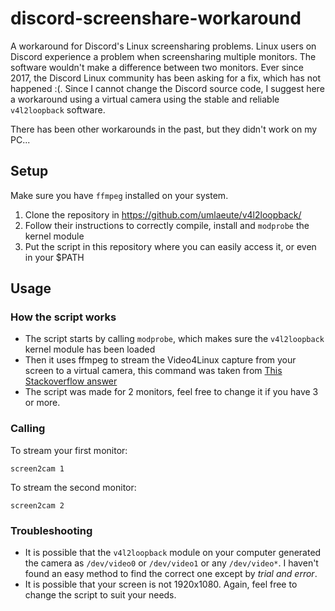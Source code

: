 # discord-screenshare-workaround
A workaround for Discord's Linux screensharing problems.
Linux users on Discord experience a problem when screensharing multiple monitors. The software wouldn't make a difference between two monitors.
Ever since 2017, the Discord Linux community has been asking for a fix, which has not happened :(. Since I cannot change the Discord source code, I suggest here a workaround using a virtual camera using the stable and reliable `v4l2loopback` software.

There has been other workarounds in the past, but they didn't work on my PC...

## Setup
Make sure you have `ffmpeg` installed on your system.
1. Clone the repository in https://github.com/umlaeute/v4l2loopback/
2. Follow their instructions to correctly compile, install and `modprobe` the kernel module
3. Put the script in this repository where you can easily access it, or even in your $PATH

## Usage
### How the script works
* The script starts by calling `modprobe`, which makes sure the `v4l2loopback` kernel module has been loaded
* Then it uses ffmpeg to stream the Video4Linux capture from your screen to a virtual camera, this command was taken from [This Stackoverflow answer](https://superuser.com/questions/411897/using-desktop-as-fake-webcam-on-linux)
* The script was made for 2 monitors, feel free to change it if you have 3 or more.

### Calling
To stream your first monitor:
```
screen2cam 1
```
To stream the second monitor:
```
screen2cam 2
```

### Troubleshooting
* It is possible that the `v4l2loopback` module on your computer generated the camera as `/dev/video0` or `/dev/video1` or any `/dev/video*`. I haven't found an easy method to find the correct one except by *trial and error*.
* It is possible that your screen is not 1920x1080. Again, feel free to change the script to suit your needs.
